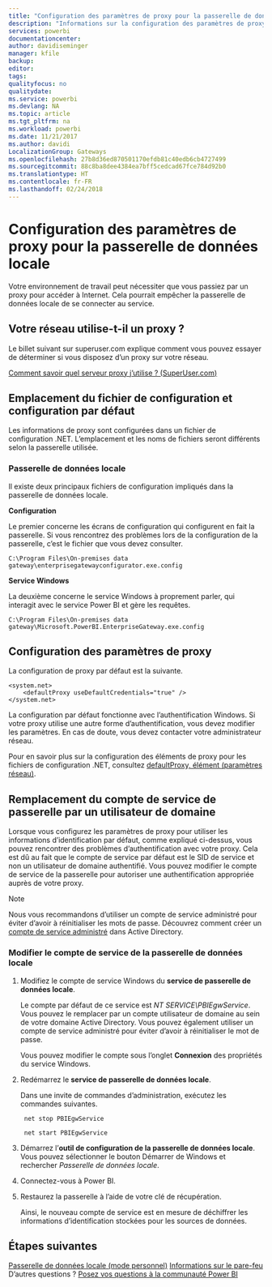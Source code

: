 ```yaml
---
title: "Configuration des paramètres de proxy pour la passerelle de données locale"
description: "Informations sur la configuration des paramètres de proxy pour la passerelle de données locale."
services: powerbi
documentationcenter: 
author: davidiseminger
manager: kfile
backup: 
editor: 
tags: 
qualityfocus: no
qualitydate: 
ms.service: powerbi
ms.devlang: NA
ms.topic: article
ms.tgt_pltfrm: na
ms.workload: powerbi
ms.date: 11/21/2017
ms.author: davidi
LocalizationGroup: Gateways
ms.openlocfilehash: 27b8d36ed870501170efdb81c40edb6cb4727499
ms.sourcegitcommit: 88c8ba8dee4384ea7bff5cedcad67fce784d92b0
ms.translationtype: HT
ms.contentlocale: fr-FR
ms.lasthandoff: 02/24/2018
---
```

# <a name="configuring-proxy-settings-for-the-on-premises-data-gateway"></a>Configuration des paramètres de proxy pour la passerelle de données locale
Votre environnement de travail peut nécessiter que vous passiez par un proxy pour accéder à Internet. Cela pourrait empêcher la passerelle de données locale de se connecter au service.

## <a name="does-your-network-use-a-proxy"></a>Votre réseau utilise-t-il un proxy ?
Le billet suivant sur superuser.com explique comment vous pouvez essayer de déterminer si vous disposez d’un proxy sur votre réseau.

[Comment savoir quel serveur proxy j’utilise ? (SuperUser.com)](https://superuser.com/questions/346372/how-do-i-know-what-proxy-server-im-using)

## <a name="configuration-file-location-and-default-configuration"></a>Emplacement du fichier de configuration et configuration par défaut
Les informations de proxy sont configurées dans un fichier de configuration .NET. L’emplacement et les noms de fichiers seront différents selon la passerelle utilisée.

### <a name="on-premises-data-gateway"></a>Passerelle de données locale
Il existe deux principaux fichiers de configuration impliqués dans la passerelle de données locale.

**Configuration**

Le premier concerne les écrans de configuration qui configurent en fait la passerelle. Si vous rencontrez des problèmes lors de la configuration de la passerelle, c’est le fichier que vous devez consulter.

    C:\Program Files\On-premises data gateway\enterprisegatewayconfigurator.exe.config

**Service Windows**

La deuxième concerne le service Windows à proprement parler, qui interagit avec le service Power BI et gère les requêtes.

    C:\Program Files\On-premises data gateway\Microsoft.PowerBI.EnterpriseGateway.exe.config

## <a name="configuring-proxy-settings"></a>Configuration des paramètres de proxy
La configuration de proxy par défaut est la suivante.

    <system.net>
        <defaultProxy useDefaultCredentials="true" />
    </system.net>

La configuration par défaut fonctionne avec l’authentification Windows. Si votre proxy utilise une autre forme d’authentification, vous devez modifier les paramètres. En cas de doute, vous devez contacter votre administrateur réseau.

Pour en savoir plus sur la configuration des éléments de proxy pour les fichiers de configuration .NET, consultez [defaultProxy, élément (paramètres réseau)](https://msdn.microsoft.com/library/kd3cf2ex.aspx).

## <a name="changing-the-gateway-service-account-to-a-domain-user"></a>Remplacement du compte de service de passerelle par un utilisateur de domaine
Lorsque vous configurez les paramètres de proxy pour utiliser les informations d’identification par défaut, comme expliqué ci-dessus, vous pouvez rencontrer des problèmes d’authentification avec votre proxy. Cela est dû au fait que le compte de service par défaut est le SID de service et non un utilisateur de domaine authentifié. Vous pouvez modifier le compte de service de la passerelle pour autoriser une authentification appropriée auprès de votre proxy.

> [!NOTE]
> Nous vous recommandons d’utiliser un compte de service administré pour éviter d’avoir à réinitialiser les mots de passe. Découvrez comment créer un [compte de service administré](https://technet.microsoft.com/library/dd548356.aspx) dans Active Directory.
> 
> 

### <a name="change-the-on-premises-data-gateway-service-account"></a>Modifier le compte de service de la passerelle de données locale
1. Modifiez le compte de service Windows du **service de passerelle de données locale**.
   
    Le compte par défaut de ce service est *NT SERVICE\PBIEgwService*. Vous pouvez le remplacer par un compte utilisateur de domaine au sein de votre domaine Active Directory. Vous pouvez également utiliser un compte de service administré pour éviter d’avoir à réinitialiser le mot de passe.
   
    Vous pouvez modifier le compte sous l’onglet **Connexion** des propriétés du service Windows.
2. Redémarrez le **service de passerelle de données locale**.
   
    Dans une invite de commandes d’administration, exécutez les commandes suivantes.
   
        net stop PBIEgwService
   
        net start PBIEgwService
3. Démarrez l’**outil de configuration de la passerelle de données locale**. Vous pouvez sélectionner le bouton Démarrer de Windows et rechercher *Passerelle de données locale*.
4. Connectez-vous à Power BI.
5. Restaurez la passerelle à l’aide de votre clé de récupération.
   
    Ainsi, le nouveau compte de service est en mesure de déchiffrer les informations d’identification stockées pour les sources de données.

## <a name="next-steps"></a>Étapes suivantes
[Passerelle de données locale (mode personnel)](service-gateway-personal-mode.md)
[Informations sur le pare-feu](service-gateway-onprem-tshoot.md#firewall-or-proxy)  
D’autres questions ? [Posez vos questions à la communauté Power BI](http://community.powerbi.com/)

